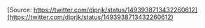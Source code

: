 [Source: https://twitter.com/diprjk/status/1493938713432260612](https://twitter.com/diprjk/status/1493938713432260612)